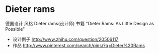 # Dieter rams

德国设计 风格 Dieter rams(设计师)  书籍 "Dieter Rams: As Little Design as Possible" 

* 设计例子 http://www.zhihu.com/question/20506117
* 作品 http://www.pinterest.com/search/pins/?q=Dieter%20Rams